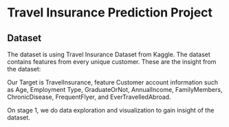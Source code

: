 # Travel Insurance Prediction Project

## Dataset

The dataset is using Travel Insurance Dataset from Kaggle. The dataset contains features from every unique customer. These are the insight from the dataset:
 
Our Target is TravelInsurance, feature Customer account information such as Age, Employment Type, GraduateOrNot, AnnualIncome, FamilyMembers, ChronicDisease, FrequentFlyer, and EverTravelledAbroad.

On stage 1, we do data exploration and visualization to gain insight of the dataset. 

